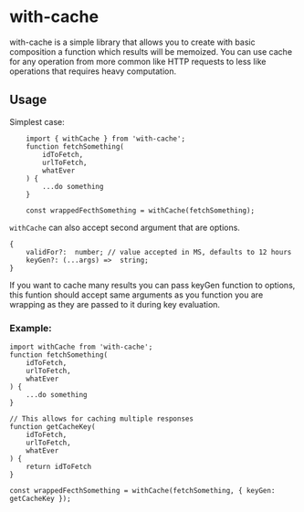 # with-cache

with-cache is a simple library that allows you to create with basic composition a function which results will be memoized. You can use cache for any operation from more common like HTTP requests to less like operations that requires heavy computation.


## Usage
Simplest case:
```
	import { withCache } from 'with-cache';
	function fetchSomething(
		idToFetch,
		urlToFetch,
		whatEver
	) {
		...do something
	}
	
	const wrappedFecthSomething = withCache(fetchSomething);
```

`withCache` can also accept second argument that are options.
```
{
	validFor?:  number; // value accepted in MS, defaults to 12 hours
	keyGen?: (...args) =>  string;
}
```
If you want to cache many results you can pass keyGen function to options, this funtion should accept same arguments as you function you are wrapping as they are passed to it during key evaluation.

### Example:
```
import withCache from 'with-cache';
function fetchSomething(
	idToFetch,
	urlToFetch,
	whatEver
) {
	...do something
}

// This allows for caching multiple responses
function getCacheKey(
	idToFetch,
	urlToFetch,
	whatEver
) {
	return idToFetch
}
	
const wrappedFecthSomething = withCache(fetchSomething, { keyGen: getCacheKey });
``` 